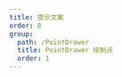 ```yaml
---
title: 提示文案
order: 8
group: 
  path: /PointDrawer
  title: PointDrawer 绘制点
  order: 1
---
```


<code src="./helper.tsx" compact="true" defaultShowCode="true"></code>
